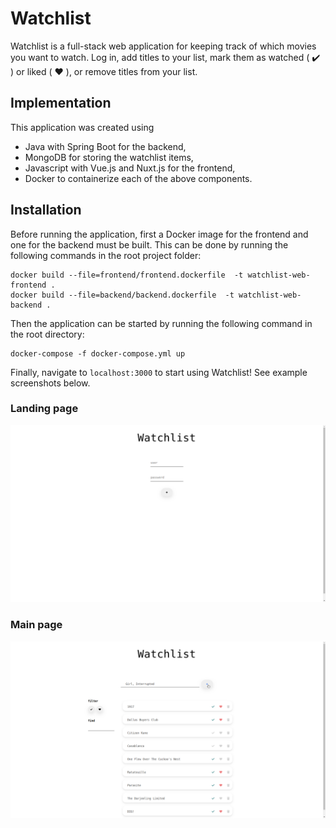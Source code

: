 # Watchlist
Watchlist is a full-stack web application for keeping track of which movies you want to watch. Log in, add titles to your list, mark them as watched ( :heavy_check_mark: ) or liked ( :heart: ), or remove titles from your list.

## Implementation
This application was created using
- Java with Spring Boot for the backend, 
- MongoDB for storing the watchlist items,
- Javascript with Vue.js and Nuxt.js for the frontend,
- Docker to containerize each of the above components.

## Installation 
Before running the application, first a Docker image for the frontend and one for the backend must be built. This can be done by running the following commands in the root project folder:
```
docker build --file=frontend/frontend.dockerfile  -t watchlist-web-frontend .
docker build --file=backend/backend.dockerfile  -t watchlist-web-backend .
```
Then the application can be started by running the following command in the root directory:
```
docker-compose -f docker-compose.yml up
```
Finally, navigate to ```localhost:3000``` to start using Watchlist! See example screenshots below.

### Landing page
![Alt text](/screenshots/landing.png?raw=true)
### Main page
![Alt text](/screenshots/main.png?raw=true)
